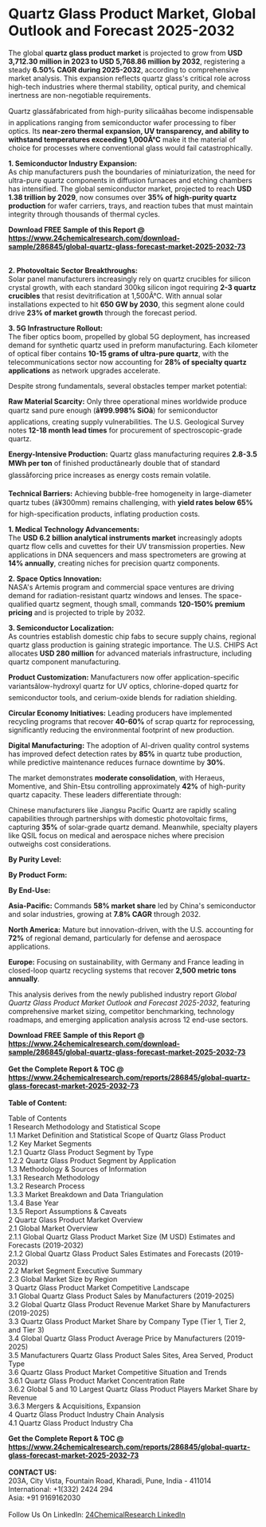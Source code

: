 <h1>Quartz Glass Product Market, Global Outlook and Forecast 2025-2032</h1><p>The global <strong>quartz glass product market</strong> is projected to grow from <strong>USD 3,712.30 million in 2023 to USD 5,768.86 million by 2032</strong>, registering a steady <strong>6.50% CAGR during 2025-2032</strong>, according to comprehensive market analysis. This expansion reflects quartz glass's critical role across high-tech industries where thermal stability, optical purity, and chemical inertness are non-negotiable requirements.</p><p>Quartz glassâfabricated from high-purity silicaâhas become indispensable in applications ranging from semiconductor wafer processing to fiber optics. Its <strong>near-zero thermal expansion, UV transparency, and ability to withstand temperatures exceeding 1,000Â°C</strong> make it the material of choice for processes where conventional glass would fail catastrophically.</p><p><strong>1. Semiconductor Industry Expansion:</strong><br>
As chip manufacturers push the boundaries of miniaturization, the need for ultra-pure quartz components in diffusion furnaces and etching chambers has intensified. The global semiconductor market, projected to reach <strong>USD 1.38 trillion by 2029</strong>, now consumes over <strong>35% of high-purity quartz production</strong> for wafer carriers, trays, and reaction tubes that must maintain integrity through thousands of thermal cycles.</p><div><b>Download FREE Sample of this Report @ 
            <a href="https://www.24chemicalresearch.com/download-sample/286845/global-quartz-glass-forecast-market-2025-2032-73">
            https://www.24chemicalresearch.com/download-sample/286845/global-quartz-glass-forecast-market-2025-2032-73</a></b></div><br><p><strong>2. Photovoltaic Sector Breakthroughs:</strong><br>
Solar panel manufacturers increasingly rely on quartz crucibles for silicon crystal growth, with each standard 300kg silicon ingot requiring <strong>2-3 quartz crucibles</strong> that resist devitrification at 1,500Â°C. With annual solar installations expected to hit <strong>650 GW by 2030</strong>, this segment alone could drive <strong>23% of market growth</strong> through the forecast period.</p><p><strong>3. 5G Infrastructure Rollout:</strong><br>
The fiber optics boom, propelled by global 5G deployment, has increased demand for synthetic quartz used in preform manufacturing. Each kilometer of optical fiber contains <strong>10-15 grams of ultra-pure quartz</strong>, with the telecommunications sector now accounting for <strong>28% of specialty quartz applications</strong> as network upgrades accelerate.</p><p>Despite strong fundamentals, several obstacles temper market potential:</p><p><strong>Raw Material Scarcity:</strong> Only three operational mines worldwide produce quartz sand pure enough (<strong>â¥99.998% SiOâ</strong>) for semiconductor applications, creating supply vulnerabilities. The U.S. Geological Survey notes <strong>12-18 month lead times</strong> for procurement of spectroscopic-grade quartz.</p><p><strong>Energy-Intensive Production:</strong> Quartz glass manufacturing requires <strong>2.8-3.5 MWh per ton</strong> of finished productânearly double that of standard glassâforcing price increases as energy costs remain volatile.</p><p><strong>Technical Barriers:</strong> Achieving bubble-free homogeneity in large-diameter quartz tubes (â¥300mm) remains challenging, with <strong>yield rates below 65%</strong> for high-specification products, inflating production costs.</p><p><strong>1. Medical Technology Advancements:</strong><br>
The <strong>USD 6.2 billion analytical instruments market</strong> increasingly adopts quartz flow cells and cuvettes for their UV transmission properties. New applications in DNA sequencers and mass spectrometers are growing at <strong>14% annually</strong>, creating niches for precision quartz components.</p><p><strong>2. Space Optics Innovation:</strong><br>
NASA's Artemis program and commercial space ventures are driving demand for radiation-resistant quartz windows and lenses. The space-qualified quartz segment, though small, commands <strong>120-150% premium pricing</strong> and is projected to triple by 2032.</p><p><strong>3. Semiconductor Localization:</strong><br>
As countries establish domestic chip fabs to secure supply chains, regional quartz glass production is gaining strategic importance. The U.S. CHIPS Act allocates <strong>USD 280 million</strong> for advanced materials infrastructure, including quartz component manufacturing.</p><p><strong>Product Customization:</strong> Manufacturers now offer application-specific variantsâlow-hydroxyl quartz for UV optics, chlorine-doped quartz for semiconductor tools, and cerium-oxide blends for radiation shielding.</p><p><strong>Circular Economy Initiatives:</strong> Leading producers have implemented recycling programs that recover <strong>40-60%</strong> of scrap quartz for reprocessing, significantly reducing the environmental footprint of new production.</p><p><strong>Digital Manufacturing:</strong> The adoption of AI-driven quality control systems has improved defect detection rates by <strong>85%</strong> in quartz tube production, while predictive maintenance reduces furnace downtime by <strong>30%</strong>.</p><p>The market demonstrates <strong>moderate consolidation</strong>, with Heraeus, Momentive, and Shin-Etsu controlling approximately <strong>42%</strong> of high-purity quartz capacity. These leaders differentiate through:</p><p>Chinese manufacturers like Jiangsu Pacific Quartz are rapidly scaling capabilities through partnerships with domestic photovoltaic firms, capturing <strong>35%</strong> of solar-grade quartz demand. Meanwhile, specialty players like QSIL focus on medical and aerospace niches where precision outweighs cost considerations.</p><p><strong>By Purity Level:</strong></p><p><strong>By Product Form:</strong></p><p><strong>By End-Use:</strong></p><p><strong>Asia-Pacific:</strong> Commands <strong>58% market share</strong> led by China's semiconductor and solar industries, growing at <strong>7.8% CAGR</strong> through 2032.</p><p><strong>North America:</strong> Mature but innovation-driven, with the U.S. accounting for <strong>72%</strong> of regional demand, particularly for defense and aerospace applications.</p><p><strong>Europe:</strong> Focusing on sustainability, with Germany and France leading in closed-loop quartz recycling systems that recover <strong>2,500 metric tons annually</strong>.</p><p>This analysis derives from the newly published industry report <em>Global Quartz Glass Product Market Outlook and Forecast 2025-2032</em>, featuring comprehensive market sizing, competitor benchmarking, technology roadmaps, and emerging application analysis across 12 end-use sectors.</p><div><b>Download FREE Sample of this Report @ 
            <a href="https://www.24chemicalresearch.com/download-sample/286845/global-quartz-glass-forecast-market-2025-2032-73">
            https://www.24chemicalresearch.com/download-sample/286845/global-quartz-glass-forecast-market-2025-2032-73</a></b></div><br><div><b>Get the Complete Report & TOC @ 
            <a href="https://www.24chemicalresearch.com/reports/286845/global-quartz-glass-forecast-market-2025-2032-73">
            https://www.24chemicalresearch.com/reports/286845/global-quartz-glass-forecast-market-2025-2032-73</a></b></div><br>
            <b>Table of Content:</b><p>Table of Contents<br />
1 Research Methodology and Statistical Scope<br />
1.1 Market Definition and Statistical Scope of Quartz Glass Product<br />
1.2 Key Market Segments<br />
1.2.1 Quartz Glass Product Segment by Type<br />
1.2.2 Quartz Glass Product Segment by Application<br />
1.3 Methodology & Sources of Information<br />
1.3.1 Research Methodology<br />
1.3.2 Research Process<br />
1.3.3 Market Breakdown and Data Triangulation<br />
1.3.4 Base Year<br />
1.3.5 Report Assumptions & Caveats<br />
2 Quartz Glass Product Market Overview<br />
2.1 Global Market Overview<br />
2.1.1 Global Quartz Glass Product Market Size (M USD) Estimates and Forecasts (2019-2032)<br />
2.1.2 Global Quartz Glass Product Sales Estimates and Forecasts (2019-2032)<br />
2.2 Market Segment Executive Summary<br />
2.3 Global Market Size by Region<br />
3 Quartz Glass Product Market Competitive Landscape<br />
3.1 Global Quartz Glass Product Sales by Manufacturers (2019-2025)<br />
3.2 Global Quartz Glass Product Revenue Market Share by Manufacturers (2019-2025)<br />
3.3 Quartz Glass Product Market Share by Company Type (Tier 1, Tier 2, and Tier 3)<br />
3.4 Global Quartz Glass Product Average Price by Manufacturers (2019-2025)<br />
3.5 Manufacturers Quartz Glass Product Sales Sites, Area Served, Product Type<br />
3.6 Quartz Glass Product Market Competitive Situation and Trends<br />
3.6.1 Quartz Glass Product Market Concentration Rate<br />
3.6.2 Global 5 and 10 Largest Quartz Glass Product Players Market Share by Revenue<br />
3.6.3 Mergers & Acquisitions, Expansion<br />
4 Quartz Glass Product Industry Chain Analysis<br />
4.1 Quartz Glass Product Industry Cha</p><div><b>Get the Complete Report & TOC @ 
            <a href="https://www.24chemicalresearch.com/reports/286845/global-quartz-glass-forecast-market-2025-2032-73">
            https://www.24chemicalresearch.com/reports/286845/global-quartz-glass-forecast-market-2025-2032-73</a></b></div><br><b>CONTACT US:</b><br>
            203A, City Vista, Fountain Road, Kharadi, Pune, India - 411014<br>
            International: +1(332) 2424 294<br>
            Asia: +91 9169162030 <br><br>
            Follow Us On LinkedIn: <a href="https://www.linkedin.com/company/24chemicalresearch/">24ChemicalResearch LinkedIn</a>